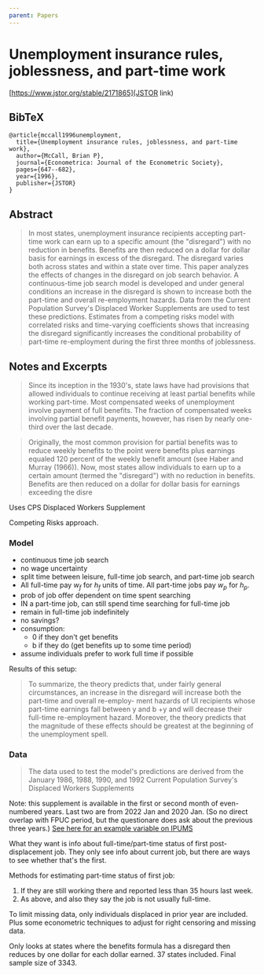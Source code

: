```yaml
---
parent: Papers
---
```


# Unemployment insurance rules, joblessness, and part-time work

[https://www.jstor.org/stable/2171865](JSTOR link)

## BibTeX
```
@article{mccall1996unemployment,
  title={Unemployment insurance rules, joblessness, and part-time work},
  author={McCall, Brian P},
  journal={Econometrica: Journal of the Econometric Society},
  pages={647--682},
  year={1996},
  publisher={JSTOR}
}
```

## Abstract

> In most states, unemployment insurance recipients accepting part-time work can earn up to a specific amount (the "disregard") with no reduction in benefits. Benefits are then reduced on a dollar for dollar basis for earnings in excess of the disregard. The disregard varies both across states and within a state over time. This paper analyzes the effects of changes in the disregard on job search behavior. A continuous-time job search model is developed and under general conditions an increase in the disregard is shown to increase both the part-time and overall re-employment hazards. Data from the Current Population Survey's Displaced Worker Supplements are used to test these predictions. Estimates from a competing risks model with correlated risks and time-varying coefficients shows that increasing the disregard significantly increases the conditional probability of part-time re-employment during the first three months of joblessness.


## Notes and Excerpts

> Since its inception in the
 1930's, state laws have had provisions that allowed individuals to continue
 receiving at least partial benefits while working part-time. Most compensated
 weeks of unemployment involve payment of full benefits. The fraction of
 compensated weeks involving partial benefit payments, however, has risen by
 nearly one-third over the last decade.
 
> Originally, the most common provision for
 partial benefits was to reduce weekly benefits to the point were benefits plus
 earnings equaled 120 percent of the weekly benefit amount (see Haber and
 Murray (1966)). Now, most states allow individuals to earn up to a certain
 amount (termed the "disregard") with no reduction in benefits. Benefits are
 then reduced on a dollar for dollar basis for earnings exceeding the disre

Uses CPS Displaced Workers Supplement

Competing Risks approach.



### Model

- continuous time job search
- no wage uncertainty
- split time between leisure, full-time job search, and part-time job search
- All full-time pay $w_f$ for $h_f$ units of time. All part-time jobs pay $w_p$ for $h_p$.
- prob of job offer dependent on time spent searching
- IN a part-time job, can still spend time searching for full-time job
- remain in full-time job indefinitely
- no savings?
- consumption:
    - 0 if they don't get benefits
    - b if they do (get benefits up to some time period)
- assume individuals prefer to work full time if possible

Results of this setup:

> To summarize, the theory predicts that, under fairly general circumstances, an
 increase in the disregard will increase both the part-time and overall re-employ-
 ment hazards of UI recipients whose part-time earnings fall between y and
 b +y and will decrease their full-time re-employment hazard. Moreover, the
 theory predicts that the magnitude of these effects should be greatest at the
 beginning of the unemployment spell.


### Data

> The data used to test the model's predictions are derived from the January
 1986, 1988, 1990, and 1992 Current Population Survey's Displaced Workers Supplements

Note: this supplement is available in the first or second month of even-numbered years.
Last two are from 2022 Jan and 2020 Jan.
(So no direct overlap with FPUC period, but the questionare does ask about the previous three years.)
[See here for an example variable on IPUMS](https://cps.ipums.org/cps-action/variables/DWREAS)

What they want is info about full-time/part-time status of first post-displacement job.
They only see info about current job, but there are ways to see whether that's the first.

Methods for estimating part-time status of first job:
1. If they are still working there and reported less than 35 hours last week.
2. As above, and also they say the job is not usually full-time.

To limit missing data, only individuals displaced in prior year are included.
Plus some econometric techniques to adjust for right censoring and missing data.

Only looks at states where the benefits formula has a disregard then
reduces by one dollar for each dollar earned.
37 states included.
Final sample size of 3343.
